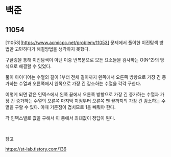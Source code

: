 # 백준

## 11054

[11053][https://www.acmicpc.net/problem/11053] 문제에서 풀이한 이진탐색 방법만 고민하다가 해결방법을 생각하지 못했다.

구글링을 통해 이진탐색이 아닌 이중 반복문으로 모든 요소들을 검사하는 O(N^2)의 방식으로 해결할 수 있었다.

풀이 아이디어는 수열의 길이 1부터 전체 길이까지 왼쪽에서 오른쪽 방향으로 가장 긴 증가하는 수열과 오른쪽에서 왼쪽으로 가장 긴 감소하는 수열을 각각 구한다.

이렇게 되면 같은 인덱스에서 왼쪽 끝에서 오른쪽 방향으로 가장 긴 증가하는 수열과 가장 긴 증가하는 수열의 오른쪽 마지막 지점부터 오른쪽 맨 끝까지의 가장 긴 감소하는 수열을 구할 수 있다. 이때 기준점이 겹치므로 1을 빼줘야 한다.

각 인덱스별로 값을 구해서 이 중에서 최대값이 정답이 된다.

<br>

참고

https://st-lab.tistory.com/136